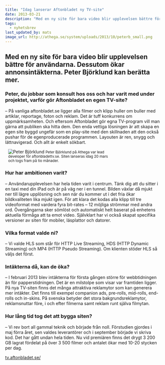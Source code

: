 ```yaml
---
title: "Idag lanserar Aftonbladet ny TV-site"
date: 2013-03-21
description: "Med en ny site för bara video blir upplevelsen bättre för användarna. Dessutom ökar annonsintäkterna."
tags:
  - nyhetsbrev
last_updated_by: mats
image_url: http://athega.se/system/uploads/2013/10/peterb_small.png
---
```

Med en ny site för bara video blir upplevelsen bättre för användarna. Dessutom ökar annonsintäkterna. Peter Björklund kan berätta mer.
------------
### Peter, du jobbar som konsult hos oss och har varit med under projektet, varför gör Aftonbladet en egen TV-site?
– På vanliga aftonbladet.se ligger alla filmer och klipp huller om buller med artiklar, reportage, foton och reklam. Det är tuff konkurrens om uppmärksamheten. Och eftersom Aftonbladet gör egna TV-program vill man gärna att publiken ska hitta dem. Den enda vettiga lösningen är att skapa en egen site byggd ungefär som en play-site med den skillnaden att den också pushar för de egenproducerade programmen. Layouten är ren, snygg och lättnavigerad. Och allt är enkelt sökbart.
<div class="float_right" style="max-width:342px; margin-left: 10px;">
<img alt="Peter Björklund" src="http://i3.createsend1.com/ei/j/E4/B9B/A5B/080812/peter.png"/>
<small>Peter Björklund på Athega var lead developer för aftonbladettv.se. Siten lanseras idag 20 mars och togs fram på tio månader.</small>
</div>

### Hur har ambitionen varit?

– Användarupplevelsen har hela tiden varit i centrum. Tänk dig att du sitter i en taxi med din iPad och är på väg ner i en tunnel. Bilden växlar då mjukt ner till lägre upplösning och sen när du kommer ut i det fria ökar bildkvaliteten lika mjukt igen. För att klara det kodas alla klipp till tre videoformat med vardera fyra bit-rates – 12 möjliga strömmar med andra ord. Övergångarna sker sömlöst och automatiskt helt baserat på enhetens aktuella förmåga att ta emot video. Självklart har vi också skapat specifika versioner av siten för mobiler, läsplattor och datorer.

### Vilka format valde ni?

– Vi valde HLS som står för HTTP Live Streaming, HDS (HTTP Dynamic Streaming) och MP4 (HTTP Pseudo Streaming). Om klienten stöder HLS så väljs det först.

### Intäkterna då, kan de öka?

– I februari 2013 blev intäkterna för första gången större för webbtidningen än för papperstidningen. Det är en milstolpe som visar var framtiden ligger. På nya TV-siten finns det många attraktiva reklamytor som kan generera mer intäkter. Det finns till exempel companion ads, pre-rolls, mid-rolls, end-rolls och in-skins. På svenska betyder det stora bakgrundsreklamytor, reklamsnuttar före, i och efter filmerna samt reklam runt själva filmytan.

### Hur lång tid tog det att bygga siten?

– Vi rev bort all gammal teknik och började från noll. Förstudien gjordes i maj förra året, sen valdes leverantörer och i september började vi skriva kod. Det har gått undan hela tiden. Nu vid premiären finns det drygt 3 200 GB lagrat fördelat på över 3 500 filmer och antalet ökar med 10-20 stycken per dag.

[tv.aftonbladet.se/](http://tv.aftonbladet.se/)
